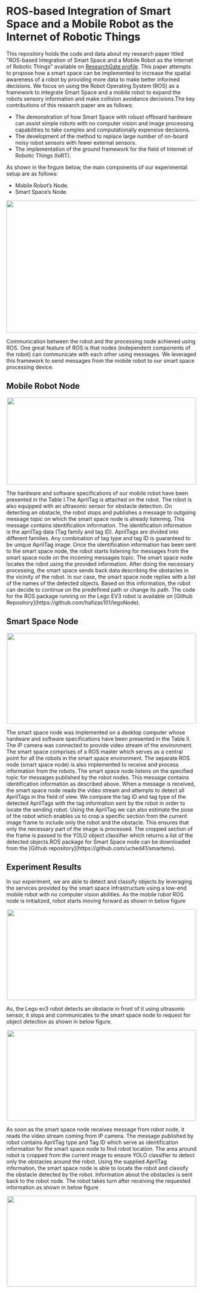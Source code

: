 # ROS-based Integration of Smart Space and a Mobile Robot as the Internet of Robotic Things
This repository holds the code and data about my research paper titled "ROS-based Integration of Smart Space and a Mobile Robot as the Internet of Robotic Things" available on [ResearchGate profile](https://www.researchgate.net/publication/336402567_ROS-based_Integration_of_Smart_Space_and_a_Mobile_Robot_as_the_Internet_of_Robotic_Things). This paper attempts to propose how a smart space can be implemented to increase the spatial awareness of a robot by providing more data to make better informed decisions. We focus on using the Robot Operating System (ROS) as a framework to integrate Smart Space and a mobile robot to expand the robots sensory information and make collision avoidance decisions.The key contributions of this research paper are as follows:
- The demonstration of how Smart Space with robust offboard hardware can assist simple robots with no computer vision and image processing capabilities to take complex and computationally expensive decisions.
- The development of the method to replace large number of on-board noisy robot sensors with fewer external sensors.
- The implementation of the ground framework for the field of Internet of Robotic Things (IoRT). 

As shown in the firgure below, the main components of our experimental setup are as follows:
- Mobile Robot’s Node.
- Smart Space’s Node.
<p align="center">
  <img width="600" height="350" src="https://github.com/hafizas101/smart_environment/blob/master/images/topicArchi.png">
</p>


Communication between the robot and the processing node achieved using ROS. One great feature of ROS is that nodes (independent components of the robot) can communicate with each other using messages. We leveraged this framework to send messages from the mobile robot to our smart space processing device.
## Mobile Robot Node
<p align="center">
  <img width="500" height="230" src="https://github.com/hafizas101/smart_environment/blob/master/images/robot_spec.png">
</p>
The hardware and software specifications of our mobile robot have been presented in the Table I.The AprilTag is attached on the robot. The robot is also equipped with an ultrasonic sensor for obstacle detection. On detecting an obstacle, the robot stops and publishes a message to outgoing message topic on which the smart space node is already listening. This message contains identification information. The identification information is the aprilTag data (Tag family and tag ID). AprilTags are divided into different families. Any combination of tag type and tag ID is guaranteed to be unique AprilTag image. Once the identification information has been sent to the smart space node, the robot starts listening for messages from the smart space node on the incoming messages topic. The smart space node locates the robot using the provided information. After doing the necessary processing, the smart space sends back data describing the obstacles in the vicinity of the robot. In our case, the smart space node replies with a list of the names of the detected objects. Based on this information, the robot can decide to continue on the predefined path or change its path. The code for the ROS package running on the Lego EV3 robot is available on [Github Repository](https://github.com/hafizas101/legoNode).

## Smart Space Node
<p align="center">
  <img width="500" height="240" src="https://github.com/hafizas101/smart_environment/blob/master/images/smart_spec.png">
</p>
The smart space node was implemented on a desktop computer whose hardware and software specifications have been presented in the Table II. The IP camera was connected to provide video stream of the environment. The smart space comprises of a ROS master which serves as a central point for all the robots in the smart space environment. The separate ROS node (smart space node) is also implemented to receive and process information from the robots. The smart space node listens on the specified topic for messages published by the robot nodes. This message contains identification information as described above. When a message is received, the smart space node reads the video stream and attempts to detect all AprilTags in the field of view. We compare the tag ID and tag type of the detected AprilTags with the tag information sent by the robot in order to locate the sending robot. Using the AprilTag we can also estimate the pose of the robot which enables us to crop a specific section from the current image frame to include only the robot and the obstacle. This ensures that only the necessary part of the image is processed. The cropped section of the frame is passed to the YOLO object classifier which returns a list of the detected objects.ROS package for Smart Space node can be downloaded from the [Github repository](https://github.com/uched41/smartenv).

## Experiment Results
In our experiment, we are able to detect and classify objects by leveraging the services provided by the smart space infrastructure using a low-end mobile robot with no computer vision abilities. As the mobile robot ROS node is initialized, robot starts moving forward as shown in below figure
<p align="center">
  <img width="500" height="240" src="https://github.com/hafizas101/smart_environment/blob/master/images/design1.jpg">
</p>
As, the Lego ev3 robot detects an obstacle in front of it using ultrasonic sensor, it stops and communicates to the smart space node to request for object detection as shown in below figure.
<p align="center">
  <img width="500" height="240" src="https://github.com/hafizas101/smart_environment/blob/master/images/design2.jpg">
</p>
As soon as the smart space node receives message from robot node, it reads the video stream coming from IP camera. The message published by robot contains AprilTag type and Tag ID which serve as identification information for the smart space node to find robot location. The area around robot is cropped from the current image to ensure YOLO classifier to detect only the obstacles around the robot. Using the supplied AprilTag information, the smart space node is able to locate the robot and classify the obstacle detected by the robot. Information about the obstacles is sent back to the robot node. The robot takes turn after receiving the requested information as shown in below figure
<p align="center">
  <img width="500" height="240" src="https://github.com/hafizas101/smart_environment/blob/master/images/design3.jpg">
</p>
